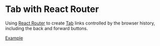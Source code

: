 # Tab with React Router

<p data-description>
  Using <a href="https://reactrouter.com/">React Router</a> to create <a href="/components/tab">Tab</a> links controlled by the browser history, including the back and forward buttons.
</p>

<a href="./index.tsx" data-playground>Example</a>
